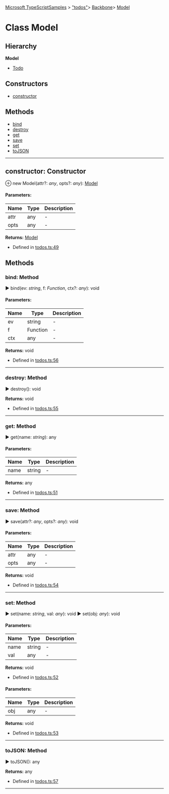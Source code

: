 [Microsoft TypeScriptSamples](../index.md) >  ["todos"](../modules/_todos_.md)>  [Backbone](../modules/_todos_.backbone.md)>  [Model](../classes/_todos_.backbone.model.md)
# Class Model


## Hierarchy
**Model**

* [Todo](../classes/_todos_.todo.md)








## Constructors
* [constructor](../classes/_todos_.backbone.model.md#constructor)

## Methods
* [bind](../classes/_todos_.backbone.model.md#bind)
* [destroy](../classes/_todos_.backbone.model.md#destroy)
* [get](../classes/_todos_.backbone.model.md#get)
* [save](../classes/_todos_.backbone.model.md#save)
* [set](../classes/_todos_.backbone.model.md#set)
* [toJSON](../classes/_todos_.backbone.model.md#tojson)

---




<a id="constructor"></a>
## constructor: Constructor


⊕ new Model(attr?: *any*, opts?: *any*): [Model](../classes/_todos_.backbone.model.md)




#### Parameters:
| Name  | Type                | Description  |
| ------ | ------------------- | ------------ |
| attr  | any | - |
| opts  | any | - |



**Returns:** [Model](../classes/_todos_.backbone.model.md)







* Defined in [todos.ts:49](https://github.com/tgreyuk/typedoc-plugin-markdown/blob/04105dc/samples/src/microsoft/todos.ts#L49)












## Methods

<a id="bind"></a>
###  bind: Method

► bind(ev: *string*, f: *Function*, ctx?: *any*): void




#### Parameters:
| Name  | Type                | Description  |
| ------ | ------------------- | ------------ |
| ev  | string | - |
| f  | Function | - |
| ctx  | any | - |



**Returns:** void







* Defined in [todos.ts:56](https://github.com/tgreyuk/typedoc-plugin-markdown/blob/04105dc/samples/src/microsoft/todos.ts#L56)









---

<a id="destroy"></a>
###  destroy: Method

► destroy(): void







**Returns:** void







* Defined in [todos.ts:55](https://github.com/tgreyuk/typedoc-plugin-markdown/blob/04105dc/samples/src/microsoft/todos.ts#L55)









---

<a id="get"></a>
###  get: Method

► get(name: *string*): any




#### Parameters:
| Name  | Type                | Description  |
| ------ | ------------------- | ------------ |
| name  | string | - |



**Returns:** any







* Defined in [todos.ts:51](https://github.com/tgreyuk/typedoc-plugin-markdown/blob/04105dc/samples/src/microsoft/todos.ts#L51)









---

<a id="save"></a>
###  save: Method

► save(attr?: *any*, opts?: *any*): void




#### Parameters:
| Name  | Type                | Description  |
| ------ | ------------------- | ------------ |
| attr  | any | - |
| opts  | any | - |



**Returns:** void







* Defined in [todos.ts:54](https://github.com/tgreyuk/typedoc-plugin-markdown/blob/04105dc/samples/src/microsoft/todos.ts#L54)









---

<a id="set"></a>
###  set: Method

► set(name: *string*, val: *any*): void
► set(obj: *any*): void




#### Parameters:
| Name  | Type                | Description  |
| ------ | ------------------- | ------------ |
| name  | string | - |
| val  | any | - |



**Returns:** void







* Defined in [todos.ts:52](https://github.com/tgreyuk/typedoc-plugin-markdown/blob/04105dc/samples/src/microsoft/todos.ts#L52)













#### Parameters:
| Name  | Type                | Description  |
| ------ | ------------------- | ------------ |
| obj  | any | - |



**Returns:** void







* Defined in [todos.ts:53](https://github.com/tgreyuk/typedoc-plugin-markdown/blob/04105dc/samples/src/microsoft/todos.ts#L53)









---

<a id="tojson"></a>
###  toJSON: Method

► toJSON(): any







**Returns:** any







* Defined in [todos.ts:57](https://github.com/tgreyuk/typedoc-plugin-markdown/blob/04105dc/samples/src/microsoft/todos.ts#L57)









---



